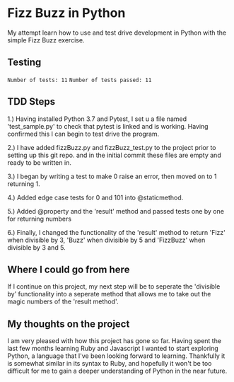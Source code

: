 # Fizz Buzz in Python

My attempt learn how to use and test drive development in Python with the simple Fizz Buzz exercise.

## Testing

``
Number of tests: 11
``
``
Number of tests passed: 11
``
## TDD Steps

1.) Having installed Python 3.7 and Pytest, I set u a file named 'test_sample.py' to check that pytest is linked and is working. Having confirmed this I can begin to test drive the program.

2.) I have added fizzBuzz.py and fizzBuzz_test.py to the project prior to setting up this git repo. and in the initial commit these files are empty and ready to be written in.

3.) I began by writing a test to make 0 raise an error, then moved on to 1 returning 1.

4.) Added edge case tests for 0 and 101 into @staticmethod.

5.) Added @property and the 'result' method and passed tests one by one for returning numbers

6.) Finally, I changed the functionality of the 'result' method to return 'Fizz' when divisible by 3, 'Buzz' when divisible by 5 and 'FizzBuzz' when divisible by 3 and 5.

## Where I could go from here

If I continue on this project, my next step will be to seperate the 'divisible by' functionality into a seperate method that allows me to take out the magic numbers of the 'result method'.

## My thoughts on the project

I am very pleased with how this project has gone so far. Having spent the last few months learning Ruby and Javascript I wanted to start exploring Python, a language that I've been looking forward to learning. Thankfully it is somewhat similar in its syntax to Ruby, and hopefully it won't be too difficult for me to gain a deeper understanding of Python in the near future.

